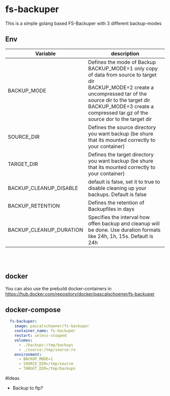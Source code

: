 # fs-backuper

This is a simple golang based FS-Backuper with 3 different backup-modes

## Env

|Variable|description|
|---|---|
|BACKUP_MODE| Defines the mode of Backup <br>BACKUP_MODE=1 only copy of data from source to target dir <br>BACKUP_MODE=2 create a uncompressed tar of the source dir to the target dir<br>BACKUP_MODE=3 create a compressed tar.gz of the source dor to the target dir|
|SOURCE_DIR| Defines the source directory you want backup (be shure that its mounted correctly to your container)|
|TARGET_DIR| Defines the target directory you want backup (be shure that its mounted correctly to your container)|
|BACKUP_CLEANUP_DISABLE | default is false, set it to true to disable cleaning up your backups. Default is false|
|BACKUP_RETENTION| Defines the retention of Backupfiles in days|
|BACKUP_CLEANUP_DURATION| Specifies the interval how offen backup and cleanup will be done. Use duration formats like 24h, 1h, 15s. Default is 24h|


<br>
<br>

## docker

You can also use the prebuild docker-containers in https://hub.docker.com/repository/docker/pascalschoener/fs-backuper

## docker-compose
``` yaml
  fs-backuper:
    image: pascalschoener/fs-backuper
    container_name: fs-backuper
    restart: unless-stopped
    volumes:
      - ./backups:/tmp/backups
      - ./source:/tmp/source:ro
    environment:
      - BACKUP_MODE=1
      - SOURCE_DIR=/tmp/source
      - TARGET_DIR=/tmp/backups
```

#Ideas
* Backup to ftp?
